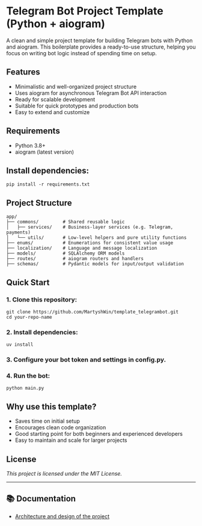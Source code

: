 # Telegram Bot Project Template (Python + aiogram)

A clean and simple project template for building Telegram bots with Python and aiogram. This boilerplate provides a ready-to-use structure, helping you focus on writing bot logic instead of spending time on setup.

## Features
- Minimalistic and well-organized project structure
- Uses aiogram for asynchronous Telegram Bot API interaction
- Ready for scalable development
- Suitable for quick prototypes and production bots
- Easy to extend and customize

## Requirements
- Python 3.8+
- aiogram (latest version)

## Install dependencies:

```shell
pip install -r requirements.txt
```

## Project Structure

```
app/
├── commons/         # Shared reusable logic
│   ├── services/    # Business-layer services (e.g. Telegram, payments)
│   └── utils/       # Low-level helpers and pure utility functions
├── enums/           # Enumerations for consistent value usage
├── localization/    # Language and message localization
├── models/          # SQLAlchemy ORM models
├── routes/          # aiogram routers and handlers
├── schemas/         # Pydantic models for input/output validation
```

## Quick Start
### 1. Clone this repository:

```shell
git clone https://github.com/MartyshWin/template_telegrambot.git
cd your-repo-name
```

### 2. Install dependencies:
```shell
uv install
```

### 3. Configure your bot token and settings in config.py.
### 4. Run the bot:
```shell
python main.py
```

## Why use this template?
- Saves time on initial setup
- Encourages clean code organization
- Good starting point for both beginners and experienced developers
- Easy to maintain and scale for larger projects

## License

*This project is licensed under the MIT License.*

--- 

## 📚 Documentation
- [Architecture and design of the project](docs/architecture_and_philosophy.md.md)



